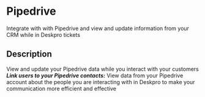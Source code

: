 # Pipedrive

Integrate with with Pipedrive and view and update information from your CRM while in Deskpro tickets

## Description

View and update your Pipedrive data while you interact with your customers
**_Link users to your Pipedrive contacts:_** View data from your Pipedrive account about the people you are interacting with in Deskpro to make your communication more efficient and effective
